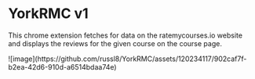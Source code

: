 <h1>YorkRMC v1</h1>
<p>This chrome extension fetches for data on the ratemycourses.io website and displays the reviews for the given course on the course page.</p>
![image](https://github.com/russl8/YorkRMC/assets/120234117/902caf7f-b2ea-42d6-910d-a6514bdaa74e)
